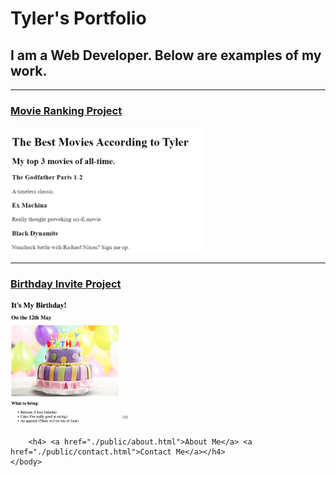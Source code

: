 <!DOCTYPE html>
<html lang="en-US">
    <head>
        <meta charset="UTF-8">
        <title>Tyler's Portfolio</title>
    </head>
    <body>
        <h1>Tyler's Portfolio</h1>
        <h2>I am a Web Developer. Below are examples of my work.</h2>
        <hr />
        <h3> <a href="./public/movie-ranking.html">Movie Ranking Project</a></h3>
        <img src="./assets/images/Movie Screenshot.png" height="200">
        <hr />
        <h3> <a href="./public/birthday-invite.html">Birthday Invite Project</a></h3>
        <img src="./assets/images/birthday-invite.png" height="200" alt="birthday invite preview">

        <h4> <a href="./public/about.html">About Me</a> <a href="./public/contact.html">Contact Me</a></h4>
    </body>
</html>
